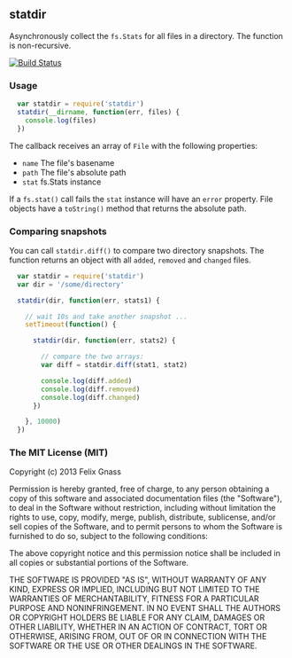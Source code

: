 ## statdir

Asynchronously collect the `fs.Stats` for all files in a directory.
The function is non-recursive.

[![Build Status](https://travis-ci.org/fgnass/statdir.png?branch=master)](https://travis-ci.org/fgnass/statdir)
### Usage

```js
  var statdir = require('statdir')
  statdir(__dirname, function(err, files) {
    console.log(files)
  })
```

The callback receives an array of `File` with the following properties:

* `name` The file's basename
* `path` The file's absolute path
* `stat` fs.Stats instance

If a `fs.stat()` call fails the `stat` instance will have an `error` property.
File objects have a `toString()` method that returns the absolute path.

### Comparing snapshots

You can call `statdir.diff()` to compare two directory snapshots. The function
returns an object with all `added`, `removed` and `changed` files.

```js
  var statdir = require('statdir')
  var dir = '/some/directory'

  statdir(dir, function(err, stats1) {

    // wait 10s and take another snapshot ...
    setTimeout(function() {

      statdir(dir, function(err, stats2) {

        // compare the two arrays:
        var diff = statdir.diff(stat1, stat2)

        console.log(diff.added)
        console.log(diff.removed)
        console.log(diff.changed)
      })

    }, 10000)
  })
```

### The MIT License (MIT)

Copyright (c) 2013 Felix Gnass

Permission is hereby granted, free of charge, to any person obtaining a copy
of this software and associated documentation files (the "Software"), to deal
in the Software without restriction, including without limitation the rights
to use, copy, modify, merge, publish, distribute, sublicense, and/or sell
copies of the Software, and to permit persons to whom the Software is
furnished to do so, subject to the following conditions:

The above copyright notice and this permission notice shall be included in
all copies or substantial portions of the Software.

THE SOFTWARE IS PROVIDED "AS IS", WITHOUT WARRANTY OF ANY KIND, EXPRESS OR
IMPLIED, INCLUDING BUT NOT LIMITED TO THE WARRANTIES OF MERCHANTABILITY,
FITNESS FOR A PARTICULAR PURPOSE AND NONINFRINGEMENT. IN NO EVENT SHALL THE
AUTHORS OR COPYRIGHT HOLDERS BE LIABLE FOR ANY CLAIM, DAMAGES OR OTHER
LIABILITY, WHETHER IN AN ACTION OF CONTRACT, TORT OR OTHERWISE, ARISING FROM,
OUT OF OR IN CONNECTION WITH THE SOFTWARE OR THE USE OR OTHER DEALINGS IN
THE SOFTWARE.

